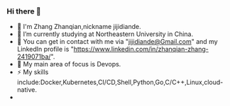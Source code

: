 ### Hi there 👋

- 🔭 I'm Zhang Zhanqian,nickname jijidiande.
- 🌱 I’m currently studying at Northeastern University in China.
- 👯 You can get in contact with me via "jijidiande@Gmail.com" and my LinkedIn profile is "https://www.linkedin.com/in/zhanqian-zhang-2419071ba/".
- 🤔 My main area of focus is Devops.
- ⚡ My skills include:Docker,Kubernetes,CI/CD,Shell,Python,Go,C/C++,Linux,cloud-native.
- 
<!--
**jijidiande/jijidiande** is a ✨ _special_ ✨ repository because its `README.md` (this file) appears on your GitHub profile.

Here are some ideas to get you started:

-  I’m currently working on ...
-  I’m currently learning ...
- 👯 I’m looking to collaborate on ...
- 🤔 I’m looking for help with ...
- 💬 Ask me about ...
- 📫 How to reach me: ...
- 😄 Pronouns: ...
- ⚡ Fun fact: ...
-->
